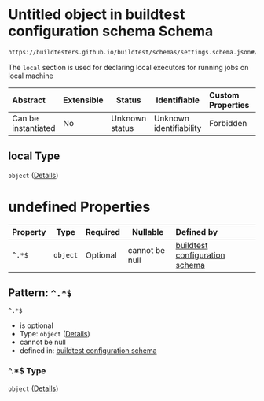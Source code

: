 # Untitled object in buildtest configuration schema Schema

```txt
https://buildtesters.github.io/buildtest/schemas/settings.schema.json#/properties/executors/properties/local
```

The `local` section is used for declaring local executors for running jobs on local machine


| Abstract            | Extensible | Status         | Identifiable            | Custom Properties | Additional Properties | Access Restrictions | Defined In                                                                   |
| :------------------ | ---------- | -------------- | ----------------------- | :---------------- | --------------------- | ------------------- | ---------------------------------------------------------------------------- |
| Can be instantiated | No         | Unknown status | Unknown identifiability | Forbidden         | Allowed               | none                | [settings.schema.json\*](../out/settings.schema.json "open original schema") |

## local Type

`object` ([Details](settings-properties-executors-properties-local.md))

# undefined Properties

| Property | Type     | Required | Nullable       | Defined by                                                                                                                                                                                                  |
| :------- | -------- | -------- | -------------- | :---------------------------------------------------------------------------------------------------------------------------------------------------------------------------------------------------------- |
| `^.*$`   | `object` | Optional | cannot be null | [buildtest configuration schema](settings-definitions-local.md "https&#x3A;//buildtesters.github.io/buildtest/schemas/settings.schema.json#/properties/executors/properties/local/patternProperties/^.\*$") |

## Pattern: `^.*$`




`^.*$`

-   is optional
-   Type: `object` ([Details](settings-definitions-local.md))
-   cannot be null
-   defined in: [buildtest configuration schema](settings-definitions-local.md "https&#x3A;//buildtesters.github.io/buildtest/schemas/settings.schema.json#/properties/executors/properties/local/patternProperties/^.\*$")

### ^.\*$ Type

`object` ([Details](settings-definitions-local.md))
